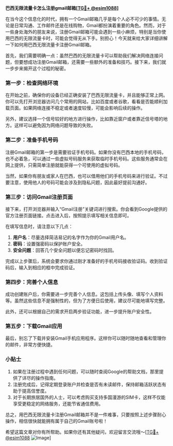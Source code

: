 **巴西无限流量卡怎么注册gmail邮箱[[TG💪+ @esim1088](https://t.me/s/esim1088)]**

在当今这个信息化的时代，拥有一个Gmail邮箱几乎是每个人必不可少的事情。无论是日常沟通、工作邮件还是在线购物，Gmail都扮演着重要的角色。然而，对于一些身处海外的朋友来说，注册Gmail邮箱可能会遇到一些小麻烦，特别是当你使用巴西的无限流量卡时，可能会觉得无从下手。别担心！今天就来给大家详细讲解一下如何用巴西无限流量卡注册Gmail邮箱。

首先，我们需要明确一点：虽然巴西的无限流量卡可以帮助我们解决网络连接问题，但要想成功注册Gmail邮箱，还需要一些额外的准备和技巧。接下来，我们就一步步来揭开这个过程的秘密。

### 第一步：检查网络环境

在开始之前，确保你的设备已经正确安装了巴西无限流量卡，并且能够正常上网。你可以先打开浏览器访问几个常用的网站，比如百度或者谷歌，看看是否能顺利加载页面。如果网络连接不稳定或者速度较慢，可能会影响后续的操作。

另外，建议选择一个信号较好的地方进行操作，比如靠近窗户或者靠近信号塔的地方。这样可以避免因为网络问题导致的失败。

### 第二步：准备手机号码

注册Gmail邮箱的第一步是需要验证手机号码。如果你没有巴西本地的手机号码，也不必着急，可以通过一些虚拟号码服务来获取临时手机号码。这些服务通常会在网上提供，只需简单注册就能获得一个可使用的虚拟号码。

当然，如果你有朋友或家人在巴西，也可以借用他们的手机号码来进行验证。不过要注意，使用他人的号码可能会涉及到隐私问题，因此最好提前沟通好。

### 第三步：访问Gmail注册页面

接下来，打开浏览器并输入“Gmail注册”关键词进行搜索。你会看到Google提供的官方注册页面链接。点击进入后，按照提示填写相关信息即可。

在填写信息时，请注意以下几点：
1. **用户名**：尽量选择简洁易记的名字作为你的Gmail用户名。
2. **密码**：设置强密码以保护账户安全。
3. **安全问题**：回答几个安全问题以便忘记密码时找回。

完成以上步骤后，系统会要求你通过刚才准备好的手机号码接收验证码。收到验证码后，输入到相应的框中完成验证。

### 第四步：完善个人信息

成功创建账户后，你需要进一步完善个人信息。这包括上传头像、填写个人资料等。虽然这些信息不是强制性的，但为了方便日后使用，建议尽可能地填写完整。

此外，还可以根据自己的需求开启两步验证功能，进一步提升账户安全性。

### 第五步：下载Gmail应用

最后，别忘了下载并安装Gmail手机应用程序。这样你可以随时随地查看和管理你的邮件，非常方便快捷。

### 小贴士

1. 如果在注册过程中遇到任何问题，可以随时查阅Google的帮助文档，那里提供了详尽的操作指南。
2. 注册完成后，记得定期登录账户并检查是否有未读邮件，保持邮箱活跃状态有助于提高信誉度。
3. 对于长期旅居国外的人士，可以考虑购买支持多国漫游的SIM卡，这样不仅能享受更稳定的网络服务，还能节省通信费用。

总之，用巴西无限流量卡注册Gmail邮箱并不是一件难事，只要按照上述步骤耐心操作，相信很快就能拥有属于自己的Gmail账号啦！

希望这篇文章对你有所帮助。如果你还有其他疑问，欢迎留言交流哦～[[TG💪+ @esim1088](https://t.me/s/esim1088) ![Image](https://i.postimg.cc/4NQfJmqS/Snipaste-2025-05-13-00-14-12.png)]